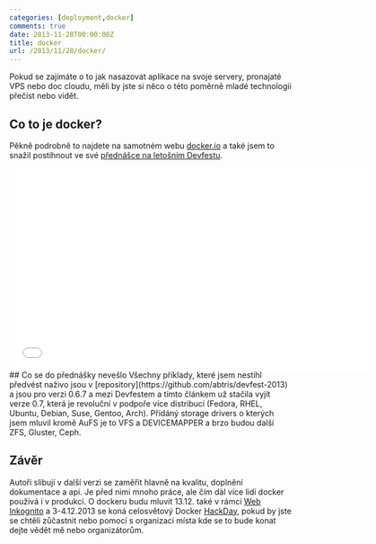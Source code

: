 ```yaml
---
categories: [deployment,docker]
comments: true
date: 2013-11-28T00:00:00Z
title: docker
url: /2013/11/28/docker/
---
```


Pokud se zajímáte o to jak nasazovat aplikace na svoje servery, pronajaté VPS nebo doc cloudu, měli by jste si něco o této poměrně mladé technologii přečíst nebo vidět.
## Co to je docker?
Pěkně podrobně to najdete na samotném webu [docker.io](http://www.docker.io/the_whole_story/) a také jsem to snažil postihnout ve své [přednášce na letošním Devfestu](http://youtu.be/oZ86BoAUtSQ).

<iframe width="640" height="360" src="//www.youtube.com/embed/oZ86BoAUtSQ?rel=0" frameborder="0" allowfullscreen></iframe>
<!--more-->
## Co se do přednášky nevešlo
Všechny příklady, které jsem nestihl předvést naživo jsou v [repository](https://github.com/abtris/devfest-2013) a jsou pro verzi 0.6.7 a mezi Devfestem a tímto článkem už stačila vyjít verze 0.7, která je revoluční v podpoře více distribucí (Fedora, RHEL, Ubuntu, Debian, Suse, Gentoo, Arch). Přidáný storage drivers o kterých jsem mluvil kromě AuFS je to VFS a DEVICEMAPPER a brzo budou další ZFS, Gluster, Ceph. 

## Závěr 
Autoři slibují v další verzi se zaměřit hlavně na kvalitu, doplnění dokumentace a api. Je před nimi mnoho práce, ale čím dál více lidí docker používá i v produkci. O dockeru budu mluvit 13.12. také v rámci [Web Inkognito](http://webovky.vse.cz/web-inkognito) a 3-4.12.2013 se koná celosvětový Docker [HackDay](http://www.meetup.com/Docker-Prague-Czech-Republic/events/152779712/), pokud by jste se chtěli zůčastnit nebo pomocí s organizací místa kde se to bude konat dejte vědět mě nebo organizátorům.


